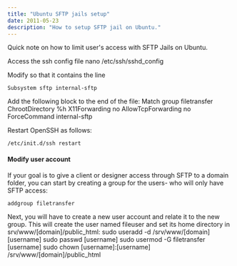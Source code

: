 ```yaml
---
title: "Ubuntu SFTP jails setup"
date: 2011-05-23
description: "How to setup SFTP jail on Ubuntu."
---
```

Quick note on how to limit user's access with SFTP Jails on Ubuntu.

Access the ssh config file
    nano /etc/ssh/sshd_config 

Modify so that it contains the line

    Subsystem sftp internal-sftp

Add the following block to the end of the file:
    Match group filetransfer
        ChrootDirectory %h
        X11Forwarding no
        AllowTcpForwarding no
        ForceCommand internal-sftp

Restart OpenSSH as follows:

    /etc/init.d/ssh restart


#### Modify user account
If your goal is to give a client or designer access through SFTP to a domain folder, you can start by creating a group for the users- who will only have SFTP access:

    addgroup filetransfer

Next, you will have to create a new user account and relate it to the new group. This will create the user named fileuser and set its home directory in srv/www/[domain]/public_html:
    sudo useradd -d /srv/www/[domain] [username] 
    sudo passwd [username] 
    sudo usermod -G filetransfer [username] 
    sudo chown [username]:[username] /srv/www/[domain]/public_html